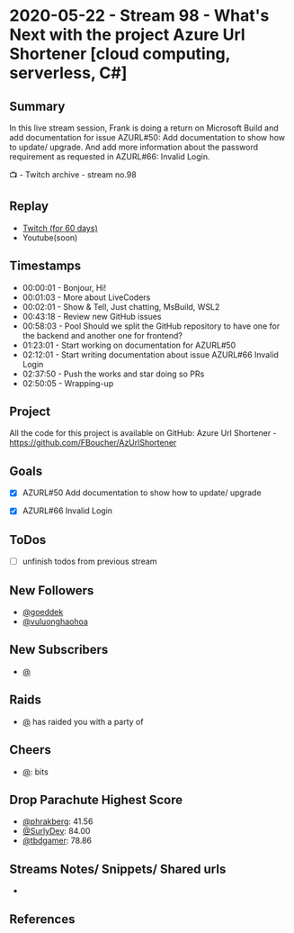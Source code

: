 
# 2020-05-22 - Stream 98 - What's Next with the project Azure Url Shortener [cloud computing, serverless, C#] 

Summary
-------

In this live stream session, Frank is doing a return on Microsoft Build and add documentation for issue AZURL#50: Add documentation to show how to update/ upgrade. And add more information about the password requirement as requested in AZURL#66: Invalid Login.

📺 - Twitch archive - stream no.98

Replay
------

- [Twitch (for 60 days)](https://www.twitch.tv/videos/)
- Youtube(soon)


Timestamps
--------

- 00:00:01 - Bonjour, Hi!
- 00:01:03 - More about LiveCoders
- 00:02:01 - Show & Tell, Just chatting, MsBuild, WSL2
- 00:43:18 - Review new GitHub issues
- 00:58:03 - Pool Should we split the GitHub repository to have one for the backend and another one for frontend?
- 01:23:01 - Start working on documentation for AZURL#50
- 02:12:01 - Start writing documentation about issue AZURL#66 Invalid Login
- 02:37:50 - Push the works and star doing so PRs
- 02:50:05 - Wrapping-up


Project
-------

All the code for this project is available on GitHub: Azure Url Shortener - https://github.com/FBoucher/AzUrlShortener



Goals
-----

- [X] AZURL#50 Add documentation to show how to update/ upgrade
- [X] AZURL#66 Invalid Login
 


ToDos
-----
- [ ] unfinish todos from previous stream


New Followers
-------------

- [@goeddek](https://www.twitch.tv/goeddek)
- [@vuluonghaohoa](https://www.twitch.tv/vuluonghaohoa)


New Subscribers
---------------

- [@](https://www.twitch.tv/)


Raids
------

- [@](https://www.twitch.tv/) has raided you with a party of 



Cheers
------

- [@](https://www.twitch.tv/):  bits


Drop Parachute Highest Score
----------------------------

- [@phrakberg](https://www.twitch.tv/phrakberg):  41.56
- [@SurlyDev](https://www.twitch.tv/SurlyDev):  84.00
- [@tbdgamer](https://www.twitch.tv/SurlyDev):  78.86


Streams Notes/ Snippets/ Shared urls
-----------------------------------

- 


References
----------

